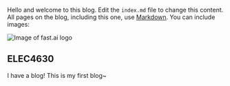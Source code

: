 Hello and welcome to this blog. Edit the `index.md` file to change this content. All pages on the blog, including this one, use [Markdown](https://guides.github.com/features/mastering-markdown/). You can include images:

![Image of fast.ai logo](https://www.flickr.com/photos/198129276@N02/52869407998/in/dateposted-public/.png)

## ELEC4630

I have a blog!
This is my first blog~
